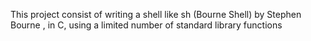 This project consist of  writing a shell like sh (Bourne Shell) by Stephen Bourne , in C, using a limited number of standard library functions 
